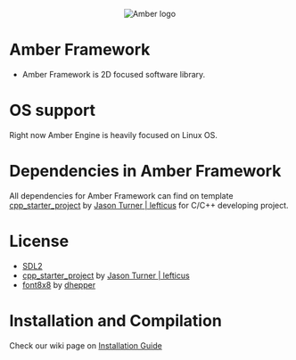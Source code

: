 <p align="center">
  <img src="https://github.com/Dearast/AmberEngine/blob/master/amber-export.png" alt="Amber logo">
</p>

# Amber Framework
 - Amber Framework is 2D focused software library.

# OS support
Right now Amber Engine is heavily focused on Linux OS.

# Dependencies in Amber Framework
All dependencies for Amber Framework can find on template [cpp_starter_project](https://github.com/lefticus/cpp_starter_project) by [Jason Turner | lefticus](https://github.com/lefticus) for C/C++ developing project.

# License
 - [SDL2](https://www.libsdl.org/license.php)
 - [cpp_starter_project](https://github.com/lefticus/cpp_starter_project) by [Jason Turner | lefticus](https://github.com/lefticus)
 - [font8x8](https://github.com/dhepper/font8x8) by [dhepper](https://github.com/dhepper)

# Installation and Compilation
Check our wiki page on [Installation Guide](https://github.com/Dearast/AmberFramework/wiki/Installation)
